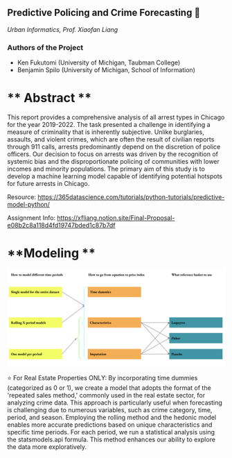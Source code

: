 ## ****Predictive Policing and Crime Forecasting 👮****
*Urban Informatics, Prof. Xiaofan Liang*

### Authors of the Project
- Ken Fukutomi (University of Michigan, Taubman College)
- Benjamin Spilo (University of Michigan, School of Information)
  
# ** Abstract ** 
This report provides a comprehensive analysis of all arrest types in Chicago for the year 2019-2022. The task presented a challenge in identifying a measure of criminality that is inherently subjective. Unlike burglaries, assaults, and violent crimes, which are often the result of civilian reports through 911 calls, arrests predominantly depend on the discretion of police officers. Our decision to focus on arrests was driven by the recognition of systemic bias and the disproportionate policing of communities with lower incomes and minority populations. The primary aim of this study is to develop a machine learning model capable of identifying potential hotspots for future arrests in Chicago. 

Resource:
https://365datascience.com/tutorials/python-tutorials/predictive-model-python/

Assignment Info: https://xfliang.notion.site/Final-Proposal-e08b2c8a118d4fd19747bded1c87b7df

# **Modeling ** 

![Image Alt text](/additional/model.jpg)

⭐ For Real Estate Properties ONLY: By incorporating time dummies (categorized as 0 or 1), we create a model that adopts the format of the 'repeated sales method,' commonly used in the real estate sector, for analyzing crime data. This approach is particularly useful when forecasting is challenging due to numerous variables, such as crime category, time, period, and season. Employing the rolling method and the hedonic model enables more accurate predictions based on unique characteristics and specific time periods. For each period, we run a statistical analysis using the statsmodels.api formula. This method enhances our ability to explore the data more exploratively.

